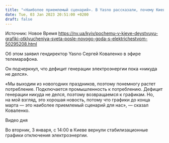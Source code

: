 ```yaml
---
title: "«Наиболее приемлемый сценарий». В Yasno рассказали, почему Киев вернулся к графикам отключений света после Нового года"
date: Tue, 03 Jan 2023 20:51:00 +0200
draft: false
---
```

Источник: Новое Время https://nv.ua/kyiv/pochemu-v-kieve-deystvuyu-grafiki-otklyucheniya-sveta-posle-novogo-goda-s-elektrichestvom-50295208.html


 Об этом заявил гендиректор Yasno Сергей Коваленко в эфире телемарафона.

Он подчеркнул, что дефицит генерации электроэнергии пока «никуда не делся».

«Мы выходим из новогодних праздников, поэтому понемногу растет потребление. Подключается промышленность к потреблению. Дефицит генерации никуда не делся, поэтому возвращаемся к графикам. Но, на мой взгляд, это хорошая новость, потому что графики до конца марта — это наиболее приемлемый сценарий для нас», — сказал Коваленко.

 Видео дня   

Во вторник, 3 января, с 14:00 в Киеве вернули стабилизационные графики отключения электроэнергии.
